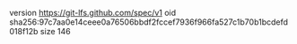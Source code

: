 version https://git-lfs.github.com/spec/v1
oid sha256:97c7aa0e14ceee0a76506bbdf2fccef7936f966fa527c1b70b1bcdefd018f12b
size 146
